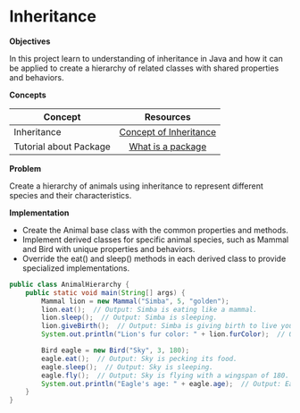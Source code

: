 # Inheritance


**Objectives**

In this project learn to understanding of inheritance in Java and how it can be applied to create a hierarchy of related classes with shared properties and behaviors.

**Concepts**

| Concept   |      Resources      |
|----------|:-------------:|
|Inheritance|  [Concept of Inheritance](https://github.com/nourabyte/oop-learn/tree/main/02-inheritance) |
|Tutorial about Package      |    [What is a package](https://www.youtube.com/watch?v=Bua6LQO2vQ8)  |


**Problem**

Create a hierarchy of animals using inheritance to represent different species and their characteristics.

**Implementation**
* Create the Animal base class with the common properties and methods.
* Implement derived classes for specific animal species, such as Mammal and Bird with unique properties and behaviors.
* Override the eat() and sleep() methods in each derived class to provide specialized implementations.
  
```Java
public class AnimalHierarchy {
    public static void main(String[] args) {
        Mammal lion = new Mammal("Simba", 5, "golden");
        lion.eat();  // Output: Simba is eating like a mammal.
        lion.sleep();  // Output: Simba is sleeping.
        lion.giveBirth();  // Output: Simba is giving birth to live young.
        System.out.println("Lion's fur color: " + lion.furColor);  // Output: Lion's fur color: golden

        Bird eagle = new Bird("Sky", 3, 180);
        eagle.eat();  // Output: Sky is pecking its food.
        eagle.sleep();  // Output: Sky is sleeping.
        eagle.fly();  // Output: Sky is flying with a wingspan of 180.
        System.out.println("Eagle's age: " + eagle.age);  // Output: Eagle's age: 3
    }
}

```


